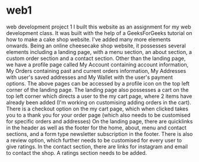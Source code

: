 # web1
web development project 1
I built this website as an assignment for my web development class. It was built with the help of a GeeksForGeeks tutorial on how to make a cake shop website. I've added many more elements onwards.
Being an online cheesecake shop website, it possesses several elements including a landing page, with a menu section, an about section, a custom order section and a contact section. Other than the landing page, we have a profile page called My Account containing account information, My Orders containing past and current orders information, My Addresses with user's saved addresses and My Wallet with the user's payment options.
The above pages can be accessed by a profile icon on the top left corner of the landing page.
The landing page also possesses a cart on the top left corner which directs a user to the my cart page, where 2 items have already been added (I'm working on customising adding orders in the cart).
There is a checkout option on the my cart page, which when clicked takes you to a thank you for your order page (which also needs to be customised for specific orders and addresses)
On the landing page, there are quicklinks in the header as well as the footer for the home, about, menu and contact sections, and a form type newsletter subscription in the footer. There is also a review option, which further needs to be customised for every user to give ratings.
In the contact section, there are links for instagram and email to contact the shop.
A ratings section needs to be added.
